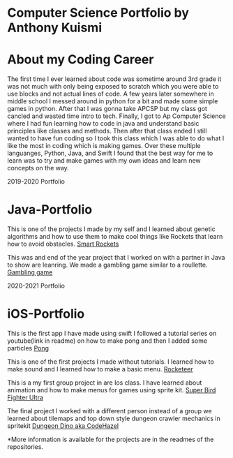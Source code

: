 # Computer Science Portfolio by Anthony Kuismi


# About my Coding Career
The first time I ever learned about code was sometime around 3rd grade it was not much with only being exposed to scratch which you were able to use blocks and not actual lines of code. A few years later somewhere in middle school I messed around in python for a bit and made some simple games in python. After that I was gonna take APCSP but my class got cancled and wasted time intro to tech. Finally, I got to Ap Computer Science where I had fun learning how to code in java and understand basic principles like classes and methods. Then after that class ended I still wanted to have fun coding so I took this class which I was able to do what I like the most in coding which is making games. Over these multiple languanges, Python, Java, and Swift I found that the best way for me to learn was to try and make games with my own ideas and learn new concepts on the way.


2019-2020 Portfolio
# Java-Portfolio
This is one of the projects I made by my self and I learned about genetic algorithms and how to use them to make cool things like Rockets that learn how to avoid obstacles. 
[Smart Rockets](https://github.com/AnthonyKuismi/Smart-Rockets/blob/main/README.md)

This was and end of the year project that I worked on with a partner in Java to show are leanring. We made a gambling game similar to a roullette.
[Gambling game](https://github.com/AnthonyKuismi/Java-end-of-year-Project)




2020-2021 Portfolio

# iOS-Portfolio

This is the first app I have made using swift I followed a tutorial series on youtube(link in readme) on how to make pong and then I added some particles 
[Pong](https://github.com/AnthonyKuismi/Pong)

This is one of the first projects I made without tutorials. I learned how to make sound and I learned how to make a basic menu.
[Rocketeer](https://github.com/AnthonyKuismi/Rocketeer)

This is a my first group project in are Ios class. I have learned about animation and how to make menus for games using sprite kit.
[Super Bird Fighter Ultra](https://github.com/AnthonyKuismi/Super-Bird-Fighter-Ultra)

The final project I worked with a different person instead of a group we learned about tilemaps and top down style dungeon crawler mechanics in spritekit
[Dungeon Dino aka CodeHazel](https://github.com/AnthonyKuismi/CodeHazel)


*More information is available for the projects are in the readmes of the repositories.
